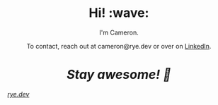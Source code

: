 <h1 align="center">Hi! :wave:</h1>
<p align="center">I'm Cameron.</p>
<p align="center">To contact, reach out at cameron@rye.dev or over on <a href="https://www.linkedin.com/in/cameronrye">LinkedIn</a>.</p>
<h1 align="center"><em>Stay awesome! 🥺</em></h1>
<em><a href="https://rye.dev/">rye.dev</a></em>
